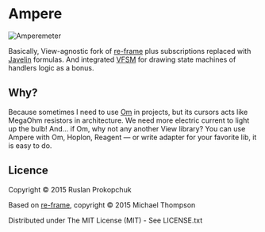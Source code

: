 # Ampere

![Amperemeter](http://upload.wikimedia.org/wikipedia/commons/thumb/3/3d/Amperemeter_hg.jpg/200px-Amperemeter_hg.jpg)

Basically, View-agnostic fork of [re-frame][1] plus subscriptions replaced with [Javelin][3] formulas.
And integrated [VFSM][4] for drawing state machines of handlers logic as a bonus.

## Why?

Because sometimes I need to use [Om][2] in projects, but its cursors acts like MegaOhm resistors in architecture. We need more electric current to light up the bulb!
And... if Om, why not any another View library? You can use Ampere with Om, Hoplon, Reagent — or write adapter for your favorite lib, it is easy to do.

## Licence

Copyright © 2015 Ruslan Prokopchuk

Based on [re-frame][1], copyright © 2015 Michael Thompson

Distributed under The MIT License (MIT) - See LICENSE.txt

[1]: https://github.com/Day8/re-frame
[2]: https://github.com/omcljs/om
[3]: https://github.com/tailrecursion/javelin
[4]: https://github.com/ul/vfsm